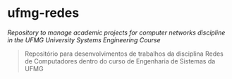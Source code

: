 # ufmg-redes

*Repository to manage academic projects for computer networks discipline in the UFMG University Systems Engineering Course*

> Repositório para desenvolvimentos de trabalhos da disciplina Redes de Computadores dentro do curso de Engenharia de Sistemas da UFMG
